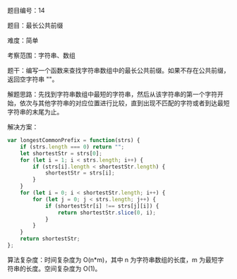 题目编号：14

题目：最长公共前缀

难度：简单

考察范围：字符串、数组

题干：编写一个函数来查找字符串数组中的最长公共前缀。如果不存在公共前缀，返回空字符串 ""。

解题思路：先找到字符串数组中最短的字符串，然后从该字符串的第一个字符开始，依次与其他字符串的对应位置进行比较，直到出现不匹配的字符或者到达最短字符串的末尾为止。

解决方案：

```javascript
var longestCommonPrefix = function(strs) {
    if (strs.length === 0) return "";
    let shortestStr = strs[0];
    for (let i = 1; i < strs.length; i++) {
        if (strs[i].length < shortestStr.length) {
            shortestStr = strs[i];
        }
    }
    for (let i = 0; i < shortestStr.length; i++) {
        for (let j = 0; j < strs.length; j++) {
            if (shortestStr[i] !== strs[j][i]) {
                return shortestStr.slice(0, i);
            }
        }
    }
    return shortestStr;
};
```

算法复杂度：时间复杂度为 O(n*m)，其中 n 为字符串数组的长度，m 为最短字符串的长度。空间复杂度为 O(1)。